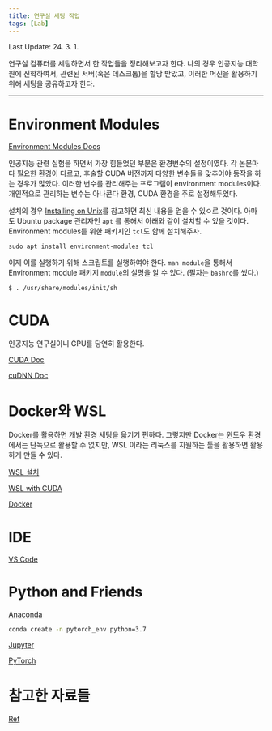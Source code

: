 ```yaml
---
title: 연구실 세팅 작업
tags: [Lab] 
---
```


Last Update: 24. 3. 1.

연구실 컴퓨터를 세팅하면서 한 작업들을 정리해보고자 한다.
나의 경우 인공지능 대학원에 진학하여서, 관련된 서버(혹은 데스크톱)을 할당 받았고, 이러한 머신을 활용하기 위해 세팅을 공유하고자 한다.

---

# Environment Modules

[Environment Modules Docs](https://modules.readthedocs.io/en/latest/)

인공지능 관련 실험을 하면서 가장 힘들었던 부분은 환경변수의 설정이였다.
각 논문마다 필요한 환경이 다르고, 후술할 CUDA 버전까지 다양한 변수들을 맞추어야 동작을 하는 경우가 많았다.
이러한 변수를 관리해주는 프로그램이 environment modules이다.
개인적으로 관리하는 변수는 아나콘다 환경, CUDA 환경을 주로 설정해두었다.

설치의 경우 [Installing on Unix](https://modules.readthedocs.io/en/latest/INSTALL.html)를 참고하면 최신 내용을 얻을 수 있ㅇ르 것이다.
아마도 Ubuntu package 관리자인 `apt` 를 통해서 아래와 같이 설치할 수 있을 것이다. Environment modules를 위한 패키지인 `tcl`도 함께 설치해주자.
```
sudo apt install environment-modules tcl
```

이제 이를 실행하기 위해 스크립트를 실행하여야 한다. `man module`을 통해서 Environment module 패키지 `module`의 설명을 알 수 있다. (필자는 `bashrc`를 썼다.)
```
$ . /usr/share/modules/init/sh
```


# CUDA

인공지능 연구실이니 GPU를 당연히 활용한다.

[CUDA Doc](https://docs.nvidia.com/cuda/cuda-installation-guide-microsoft-windows/)

[cuDNN Doc](https://docs.nvidia.com/deeplearning/cudnn/install-guide/index.html)

# Docker와 WSL

Docker를 활용하면 개발 환경 세팅을 옮기기 편하다.
그렇지만 Docker는 윈도우 환경에서는 단독으로 활용할 수 없지만, WSL 이라는 리눅스를 지원하는 툴을 활용하면 활용하게 만들 수 있다.

[WSL 설치](https://docs.microsoft.com/ko-kr/windows/wsl/install-win10)

[WSL with CUDA](https://docs.nvidia.com/cuda/wsl-user-guide/index.html#ch02-getting-started)

[Docker](https://docs.docker.com/desktop/windows/wsl/#develop-with-docker-and-wsl-2)

# IDE

[VS Code](https://code.visualstudio.com/)

# Python and Friends

[Anaconda](https://www.anaconda.com/products/individual)

```bash
conda create -n pytorch_env python=3.7
```

[Jupyter](https://jupyter.org/install)

[PyTorch](https://pytorch.org/get-started/locally/)

# 참고한 자료들

[Ref](https://pakalguksu.github.io/development/Anaconda%EB%A1%9C-PyTorch-%EC%84%A4%EC%B9%98%ED%95%98%EA%B3%A0-GPU-%EC%82%AC%EC%9A%A9%ED%95%98%EA%B8%B0/)